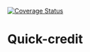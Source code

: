 [![Coverage Status](https://coveralls.io/repos/github/africanoKevin/Quick-credit/badge.svg)](https://coveralls.io/github/africanoKevin/Quick-credit)
# Quick-credit

